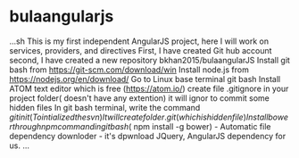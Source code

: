 # bulaangularjs
...sh
This is my first independent AngularJS project, here I will work on services, providers, and directives
First, I have created Git hub account 
second, I have created a new repository bkhan2015/bulaangularJS
Install git bash from https://git-scm.com/download/win
Install node.js from https://nodejs.org/en/download/
Go to Linux base terminal git bash
Install ATOM text editor which is free (https://atom.io/)
create file .gitignore in your project folder( doesn't have any extention) it will ignor to commit some hidden files
In git bash terminal, write the command $git init (To intialized the svn)
It will create folder .git ( which is hidden file)
Install bower through npm command in git bash ($ npm install -g bower) - Automatic file dependency downloder - it's dpwnload JQuery, AngularJS dependency for us.
...
